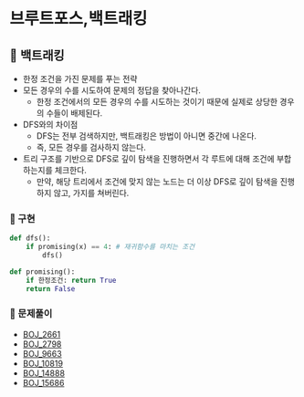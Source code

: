 # 브루트포스,백트래킹

## 📑 백트래킹

- 한정 조건을 가진 문제를 푸는 전략
- 모든 경우의 수를 시도하여 문제의 정답을 찾아나간다.
  - 한정 조건에서의 모든 경우의 수를 시도하는 것이기 때문에 실제로 상당한 경우의 수들이 배제된다.
- DFS와의 차이점
  - DFS는 전부 검색하지만, 백트래킹은 방법이 아니면 중간에 나온다.
  - 즉, 모든 경우를 검사하지 않는다.
- 트리 구조를 기반으로 DFS로 깊이 탐색을 진행하면서 각 루트에 대해 조건에 부합하는지를 체크한다.
  - 만약, 해당 트리에서 조건에 맞지 않는 노드는 더 이상 DFS로 깊이 탐색을 진행하지 않고, 가지를 쳐버린다.

### 🧷 구현

```py
def dfs():
	if promising(x) == 4: # 재귀함수를 마치는 조건
		dfs()

def promising():
    if 한정조건: return True
    return False
```

### 🫧 문제풀이

- [BOJ_2661](../boj/2661.ipynb)
- [BOJ_2798](../boj/2798.ipynb)
- [BOJ_9663](../boj/9663.ipynb)
- [BOJ_10819](../boj/10819.ipynb)
- [BOJ_14888](../boj/14888.ipynb)
  <!-- - [BOJ_14889](../boj/14889.ipynb) -->
  <!-- - [BOJ_15684](../boj/15684.ipynb) -->
- [BOJ_15686](../boj/15686.ipynb)
